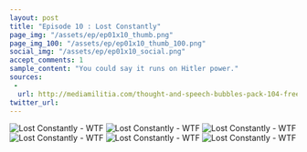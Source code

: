 ```yaml
---
layout: post
title: "Episode 10 : Lost Constantly"
page_img: "/assets/ep/ep01x10_thumb.png"
page_img_100: "/assets/ep/ep01x10_thumb_100.png"
social_img: "/assets/ep/ep01x10_social.png"
accept_comments: 1
sample_content: "You could say it runs on Hitler power."
sources: 
 - 
  url: http://mediamilitia.com/thought-and-speech-bubbles-pack-104-free-vectors-and-images/
twitter_url: 
---
```



<div style="margin-left: auto; margin-right: auto; width: 600px;">
  <img src="/assets/ep/ep01x10_01.png" alt="Lost Constantly - WTF" />
  <img src="/assets/ep/ep01x10_02.png" alt="Lost Constantly - WTF" />
  <img src="/assets/ep/ep01x10_03.png" alt="Lost Constantly - WTF" />
  <img src="/assets/ep/ep01x10_04.png" alt="Lost Constantly - WTF" />
  <img src="/assets/ep/ep01x10_05.png" alt="Lost Constantly - WTF" />
  <img src="/assets/ep/ep01x10_06.png" alt="Lost Constantly - WTF" />
</div>

<div style="display: none">
  Script:

  Robin: Put me down you Black Friday zombies. Alright, I just felt a thumb. Who was that?!
  			Focus Robin meme. Remember your training. Except I don't have any training. I'm not the real Robin.
  			What? Where did everybody go? Awkward.
  			Did I defeat them with my mind?
  Batman: No, it was simpler than that. Black Friday was just weak this year. They went home.
  Robin: Oh good, I was afraid I was starting to understand this place.
  			I can't get my bearings, Batman. I feel lost constantly.
  			My memories aren't even real. You know what that's like?
  Batman: Real is relative around here. If it's a meme, it's real.
  Robin: Like that time you said "I'm the goddamn Batman!" and called me retarded.
  Batman: Eh... That meme wasn't very popular.
  Robin: Wow, how is this car so fast?
  Batman: Well... I got it from a Hitler meme... Hitler is a strong meme.
  			So you could say it runs on Hitler power.		
  Robin: I'm sure there's no way that could bite us in the ass.
</div>
